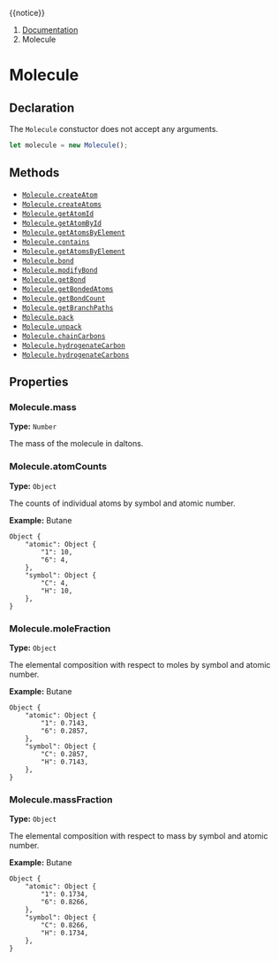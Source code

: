 {{notice}}

<nav aria-label="breadcrumb">
  <ol class="breadcrumb">
    <li class="breadcrumb-item"><a href="/doc/">Documentation</a></li>
    <li class="breadcrumb-item active" aria-current="page">Molecule</li>
  </ol>
</nav>

# Molecule

## Declaration

The `Molecule` constuctor does not accept any arguments.

```js
let molecule = new Molecule();
```

## Methods

- [`Molecule.createAtom`](/doc/molecule/create-atom)
- [`Molecule.createAtoms`](/doc/molecule/create-atoms)
- [`Molecule.getAtomId`](/doc/molecule/get-atom-id)
- [`Molecule.getAtomById`](/doc/molecule/get-atom-by-id)
- [`Molecule.getAtomsByElement`](/doc/molecule/get-atoms-by-element)
- [`Molecule.contains`](/doc/molecule/contains)
- [`Molecule.getAtomsByElement`](/doc/molecule/get-atoms-by-element)
- [`Molecule.bond`](/doc/molecule/bond)
- [`Molecule.modifyBond`](/doc/molecule/modify-bond)
- [`Molecule.getBond`](/doc/molecule/get-bond)
- [`Molecule.getBondedAtoms`](/doc/molecule/get-bonded-atoms)
- [`Molecule.getBondCount`](/doc/molecule/get-bond-count)
- [`Molecule.getBranchPaths`](/doc/molecule/get-branch-paths)
- [`Molecule.pack`](/doc/molecule/pack)
- [`Molecule.unpack`](/doc/molecule/unpack)
- [`Molecule.chainCarbons`](/doc/molecule/chain-carbons)
- [`Molecule.hydrogenateCarbon`](/doc/molecule/hydrogenate-carbon)
- [`Molecule.hydrogenateCarbons`](/doc/molecule/hydrogenate-carbons)

## Properties

### Molecule.mass

**Type:** `Number`

The mass of the molecule in daltons. 

### Molecule.atomCounts

**Type:** `Object`

The counts of individual atoms by symbol and atomic number.

**Example:** Butane
```
Object {
    "atomic": Object {
        "1": 10,
        "6": 4,
    },
    "symbol": Object {
        "C": 4,
        "H": 10,
    },
}
```

### Molecule.moleFraction

**Type:** `Object`

The elemental composition with respect to moles by symbol and atomic number.

**Example:** Butane
```
Object {
    "atomic": Object {
        "1": 0.7143,
        "6": 0.2857,
    },
    "symbol": Object {
        "C": 0.2857,
        "H": 0.7143,
    },
}
```

### Molecule.massFraction

**Type:** `Object`

The elemental composition with respect to mass by symbol and atomic number.

**Example:** Butane
```
Object {
    "atomic": Object {
        "1": 0.1734,
        "6": 0.8266,
    },
    "symbol": Object {
        "C": 0.8266,
        "H": 0.1734,
    },
}
```